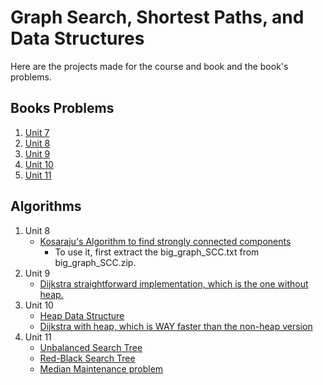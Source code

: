 # Graph Search, Shortest Paths, and Data Structures

Here are the projects made for the course and book and the book's problems.

## Books Problems

1. [Unit 7](https://github.com/gpm22/ossu-projects/tree/main/Graph%20Search%2C%20Shortest%20Path%2C%20and%20Data%20Structures/problems-unit-7.md)
2. [Unit 8](https://github.com/gpm22/ossu-projects/tree/main/Graph%20Search%2C%20Shortest%20Path%2C%20and%20Data%20Structures/problems-unit-8.md)
3. [Unit 9](https://github.com/gpm22/ossu-projects/tree/main/Graph%20Search%2C%20Shortest%20Path%2C%20and%20Data%20Structures/problems-unit-9.md)
4. [Unit 10](https://github.com/gpm22/ossu-projects/tree/main/Graph%20Search%2C%20Shortest%20Path%2C%20and%20Data%20Structures/problems-unit-10.md)
5. [Unit 11](https://github.com/gpm22/ossu-projects/tree/main/Graph%20Search%2C%20Shortest%20Path%2C%20and%20Data%20Structures/problems-unit-11.md)

## Algorithms

1. Unit 8
   * [Kosaraju's Algorithm to find strongly connected components](https://github.com/gpm22/ossu-projects/blob/main/Graph%20Search%2C%20Shortest%20Paths%2C%20and%20Data%20Structures/kosaraju.rb)
     * To use it, first extract the big_graph_SCC.txt from big_graph_SCC.zip.
2. Unit 9
   * [Dijkstra straightforward implementation, which is the one without heap.](https://github.com/gpm22/ossu-projects/blob/main/Graph%20Search%2C%20Shortest%20Paths%2C%20and%20Data%20Structures/dijkstra_without_heap.rb)
3. Unit 10
   * [Heap Data Structure](https://github.com/gpm22/ossu-projects/blob/main/Graph%20Search%2C%20Shortest%20Paths%2C%20and%20Data%20Structures/heap.rb)
   * [Dijkstra with heap, which is WAY faster than the non-heap version](https://github.com/gpm22/ossu-projects/blob/main/Graph%20Search%2C%20Shortest%20Paths%2C%20and%20Data%20Structures/dijkstra_with_heap.rb)
4. Unit 11
   * [Unbalanced Search Tree](https://github.com/gpm22/ossu-projects/blob/main/Graph%20Search%2C%20Shortest%20Paths%2C%20and%20Data%20Structures/unbalanced_search_tree.rb)
   * [Red-Black Search Tree ](https://github.com/gpm22/ossu-projects/blob/main/Graph%20Search%2C%20Shortest%20Paths%2C%20and%20Data%20Structures/red_black_tree.rb)
   * [Median Maintenance problem](https://github.com/gpm22/ossu-projects/blob/main/Graph%20Search%2C%20Shortest%20Paths%2C%20and%20Data%20Structures/median_maintenance.rb)
